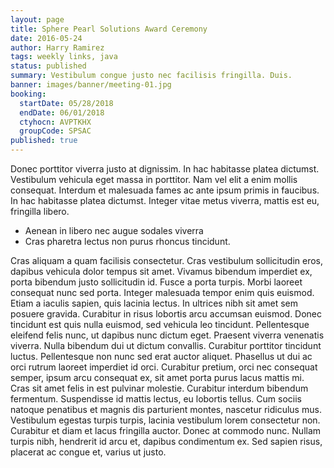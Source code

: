 ```yaml
---
layout: page
title: Sphere Pearl Solutions Award Ceremony
date: 2016-05-24
author: Harry Ramirez
tags: weekly links, java
status: published
summary: Vestibulum congue justo nec facilisis fringilla. Duis.
banner: images/banner/meeting-01.jpg
booking:
  startDate: 05/28/2018
  endDate: 06/01/2018
  ctyhocn: AVPTKHX
  groupCode: SPSAC
published: true
---
```

Donec porttitor viverra justo at dignissim. In hac habitasse platea dictumst. Vestibulum vehicula eget massa in porttitor. Nam vel elit a enim mollis consequat. Interdum et malesuada fames ac ante ipsum primis in faucibus. In hac habitasse platea dictumst. Integer vitae metus viverra, mattis est eu, fringilla libero.

* Aenean in libero nec augue sodales viverra
* Cras pharetra lectus non purus rhoncus tincidunt.

Cras aliquam a quam facilisis consectetur. Cras vestibulum sollicitudin eros, dapibus vehicula dolor tempus sit amet. Vivamus bibendum imperdiet ex, porta bibendum justo sollicitudin id. Fusce a porta turpis. Morbi laoreet consequat nunc sed porta. Integer malesuada tempor enim quis euismod. Etiam a iaculis sapien, quis lacinia lectus. In ultrices nibh sit amet sem posuere gravida. Curabitur in risus lobortis arcu accumsan euismod. Donec tincidunt est quis nulla euismod, sed vehicula leo tincidunt. Pellentesque eleifend felis nunc, ut dapibus nunc dictum eget.
Praesent viverra venenatis viverra. Nulla bibendum dui ut dictum convallis. Curabitur porttitor tincidunt luctus. Pellentesque non nunc sed erat auctor aliquet. Phasellus ut dui ac orci rutrum laoreet imperdiet id orci. Curabitur pretium, orci nec consequat semper, ipsum arcu consequat ex, sit amet porta purus lacus mattis mi. Cras sit amet felis in est pulvinar molestie. Curabitur interdum bibendum fermentum. Suspendisse id mattis lectus, eu lobortis tellus. Cum sociis natoque penatibus et magnis dis parturient montes, nascetur ridiculus mus. Vestibulum egestas turpis turpis, lacinia vestibulum lorem consectetur non. Curabitur et diam et lacus fringilla auctor. Donec at commodo nunc. Nullam turpis nibh, hendrerit id arcu et, dapibus condimentum ex. Sed sapien risus, placerat ac congue et, varius ut justo.
